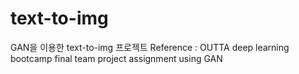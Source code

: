 # text-to-img
GAN을 이용한 text-to-img 프로젝트
Reference : OUTTA deep learning bootcamp final team project assignment using GAN
